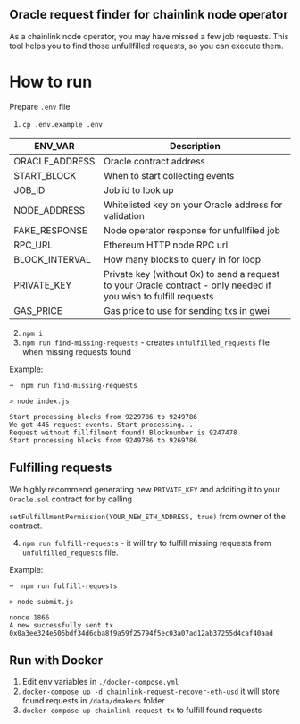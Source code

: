 ## Oracle request finder for chainlink node operator
As a chainlink node operator, you may have missed a few job requests. This tool helps you to find those unfullfilled requests, so you can execute them.

# How to run


Prepare `.env` file
1. `cp .env.example .env`


| ENV_VAR | Description |
| --- | --- |
| ORACLE_ADDRESS | Oracle contract address |
| START_BLOCK | When to start collecting events |
| JOB_ID | Job id to look up |
| NODE_ADDRESS | Whitelisted key on your Oracle address for validation |
| FAKE_RESPONSE | Node operator response for unfullfiled job |
| RPC_URL | Ethereum HTTP node RPC url |
| BLOCK_INTERVAL | How many blocks to query in for loop |
| PRIVATE_KEY | Private key (without 0x) to send a request to your Oracle contract - only needed if you wish to fulfill requests |
| GAS_PRICE | Gas price to use for sending txs in gwei |


2. `npm i`
3. `npm run find-missing-requests` - creates `unfulfilled_requests` file when missing requests found

Example:
```
➜  npm run find-missing-requests

> node index.js

Start processing blocks from 9229786 to 9249786
We got 445 request events. Start processing...
Request without fillfilment found! Blocknumber is 9247478
Start processing blocks from 9249786 to 9269786
```

## Fulfilling requests

We highly recommend generating new `PRIVATE_KEY` and additing it to your `Oracle.sol` contract for by calling

`setFulfillmentPermission(YOUR_NEW_ETH_ADDRESS, true)` from owner of the contract.

4. `npm run fulfill-requests` - it will try to fulfill missing requests from `unfulfilled_requests` file.

Example:

```
➜  npm run fulfill-requests

> node submit.js

nonce 1866
A new successfully sent tx 0x0a3ee324e506bdf34d6cba8f9a59f25794f5ec03a07ad12ab37255d4caf40aad
```

## Run with Docker
1. Edit env variables in `./docker-compose.yml`
2. `docker-compose up -d chainlink-request-recover-eth-usd` it will store found requests in `/data/dmakers` folder
3. `docker-compose up chainlink-request-tx` to fulfill found requests
